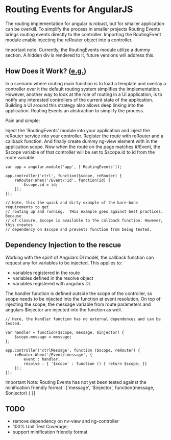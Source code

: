Routing Events for AngularJS
================

The routing implementation for angular is robust, but for smaller application can be overkill.  To simplify the process in smaller projects Routing Events brings routing events directly to the controller.  Importing the RoutingEvent module enable injecting the reRouter object into a controller.

Important note: Currently, the RoutingEvents module utilize a dummy <ng-view></ng-view> section. A hidden div is rendered to it, future versions will address this.

How Does it Work? ([e.g.](https://github.com/SergeiGolos/Angular/blob/master/RoutingEvents/sample.html))
-----------------

In a scenario where routing main function is to load a template and overlay a controller over it the default routing system simplifies the implementation.  However, another way to look at the role of routing in a UI application, is to notify any interested controllers of the current state of the application.  Building a UI around this strategy also allows deep linking into the application. Routing Events an abstraction to simplify the process. 


Pain and simple:

Inject the 'RoutingEvents' module into your application and inject the reRouter service into your controller.  Register the route with reRouter and a callback function.  And finally create dummy ng-view element with in the application scope.  Now when the route on the page matches #/Event, the $scope variable of that controller will be set to $scope.id to id from the route variable.  

	var app = angular.module('app', ['RoutingEvents']);

	app.controller('ctrl', function($scope, reRouter) {
		reRouter.When('/Event/:id', function(id) {
			$scope.id = id;
		});
	});

	// Note, this the quick and dirty example of the bare-bone requirements to get 
	// routing up and running.  THis example goes against best practices.  Because 
	// of closure, $scope is available to the callback function. However, this creates 
	// dependency on $scope and prevents function from being tested.  
	

Dependency Injection to the rescue
-----------------------------------

Working with the spirit of Angulars DI model, the callback function can request any for variables to be injected. This applies to:  

 * variables registered in the route 
 * variables defined in the resolve object
 * variables registered with angulars DI.


The handler function is defined outside the scope of the controller, so scope needs to be injected into the function at event resolution,  On top of injecting the scope, the message variable from route parameters and angulars $injector are injected into the function as well.
	
	// Here, the handler function has no external dependences and can be tested. 
 	
 	var handler = function($scope, message, $injector) { 
 		$scope.message = message;
 	};

	app.controller('ctrlMessage', function ($scope, reRouter) {	
		reRouter.When('/Event/:message', {
			event : handler,
			resolve : { '$scope' : function () { return $scope; }}
		});
	});


Important Note: Routing Events has not yet been tested against the minification friendly format : ['message', '$injector', function(message, $onjector) { }]


TODO
------
* remove dependency on nv-view and ng-controller
* 100% Unit Test Coverage;
* support minification friendly format